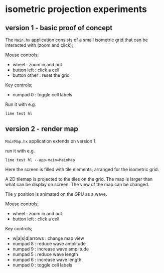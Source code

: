 # isometric projection experiments

## version 1 - basic proof of concept

The `Main.hx` application consists of a small isometric grid that can be interacted with (zoom and click);

Mouse controls;
- wheel : zoom in and out
- button left : click a cell
- button other : reset the grid

Key controls;
- numpad 0 : toggle cell labels

Run it with e.g.

```
lime test hl
```

## version 2 - render map

`MainMap.hx` application extends on version 1. 

run it with e.g.

```
lime test hl --app-main=MainMap
````

Here the screen is filled with tile elements, arranged for the isometric grid.

A 2D tilemap is projected to the tiles on the grid. The map is larger than what can be display on screen. The view of the map can be changed.

Tile y position is animated on the GPU as a wave.


Mouse controls;
- wheel : zoom in and out
- button left : click a cell

Key controls;

- w|a|s|d|arrows : change map view
- numpad 8 : reduce wave amplitude
- numpad 9 : increase wave amplitude
- numpad 5 : reduce wave length
- numpad 6 : increase wave length
- numpad 0 : toggle cell labels